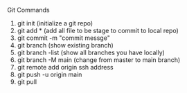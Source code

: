 Git Commands

1. git init (initialize a git repo)
2. git add * (add all file to be stage to commit to local repo)
3. git commit -m "commit messge"
4. git branch (show existing branch)
5. git branch -list (show all branches you have locally)
6. git branch -M main (change from master to main branch)
7. git remote add origin ssh address
8. git push -u origin main
9. git pull